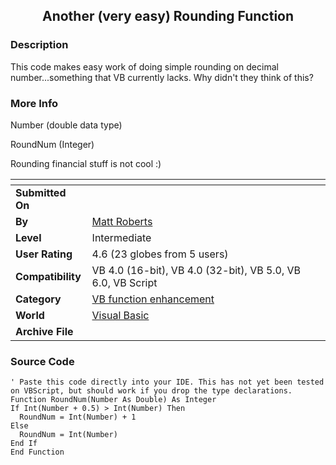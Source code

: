 ﻿<div align="center">

## Another \(very easy\) Rounding Function


</div>

### Description

This code makes easy work of doing simple rounding on decimal number...something that VB currently lacks. Why didn't they think of this?
 
### More Info
 
Number (double data type)

RoundNum (Integer)

Rounding financial stuff is not cool :)


<span>             |<span>
---                |---
**Submitted On**   |
**By**             |[Matt Roberts](https://github.com/Planet-Source-Code/PSCIndex/blob/master/ByAuthor/matt-roberts.md)
**Level**          |Intermediate
**User Rating**    |4.6 (23 globes from 5 users)
**Compatibility**  |VB 4\.0 \(16\-bit\), VB 4\.0 \(32\-bit\), VB 5\.0, VB 6\.0, VB Script
**Category**       |[VB function enhancement](https://github.com/Planet-Source-Code/PSCIndex/blob/master/ByCategory/vb-function-enhancement__1-25.md)
**World**          |[Visual Basic](https://github.com/Planet-Source-Code/PSCIndex/blob/master/ByWorld/visual-basic.md)
**Archive File**   |[](https://github.com/Planet-Source-Code/matt-roberts-another-very-easy-rounding-function__1-6563/archive/master.zip)





### Source Code

```
' Paste this code directly into your IDE. This has not yet been tested on VBScript, but should work if you drop the type declarations.
Function RoundNum(Number As Double) As Integer
If Int(Number + 0.5) > Int(Number) Then
  RoundNum = Int(Number) + 1
Else
  RoundNum = Int(Number)
End If
End Function
```


